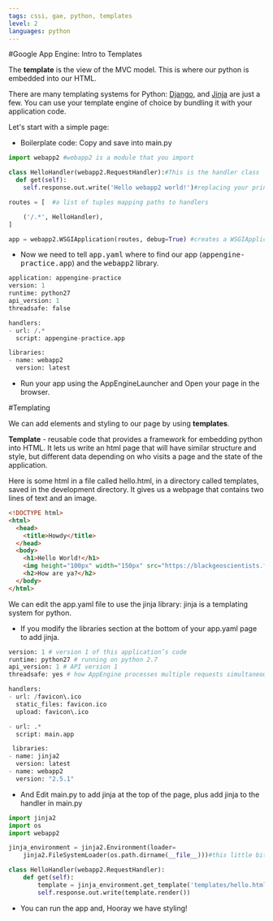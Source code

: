 ```yaml
---
tags: cssi, gae, python, templates
level: 2
languages: python
---
```


#Google App Engine: Intro to Templates

The **template** is the view of the MVC model. This is where our python is embedded into our HTML.  

There are many templating systems for Python: <a href="https://docs.djangoproject.com/en/dev/topics/templates/Django">Django</a>, and <a href="http://jinja.pocoo.org/docs/dev/Jinja2">Jinja</a> are just a few. You can use your template engine of choice by bundling it with your application code.

Let's start with a simple page:

+ Boilerplate code: Copy and save into main.py

```python
import webapp2 #webapp2 is a module that you import

class HelloHandler(webapp2.RequestHandler):#This is the handler class
  def get(self):
    self.response.out.write('Hello webapp2 world!')#replacing your print statements

routes = [  #a list of tuples mapping paths to handlers

    ('/.*', HelloHandler),
]

app = webapp2.WSGIApplication(routes, debug=True) #creates a WSGIApplication and assigns it to the variable app. app.yaml is pointed to this object
```
+ Now we need to tell <kbd>app.yaml</kbd> where to find our app (<kbd>appengine-practice.app</kbd>) and the <kbd>webapp2</kbd> library.

```python
application: appengine-practice
version: 1
runtime: python27
api_version: 1
threadsafe: false

handlers:
- url: /.*
  script: appengine-practice.app

libraries:
- name: webapp2
  version: latest
```

+ Run your app using the AppEngineLauncher and Open your page in the browser.

#Templating

We can add elements and styling to our page by using **templates**.

**Template** - reusable code that provides a framework for embedding python into HTML. It lets us write an html page that will have similar structure and style, but different data depending on who visits a page and the state of the application.

Here is some html in a file called hello.html, in a directory called templates, saved in the development directory. It gives us a webpage that contains two lines of text and an image.

```html
<!DOCTYPE html>
<html>
  <head>
    <title>Howdy</title>
  </head>
  <body>
    <h1>Hello World!</h1>
    <img height="100px" width="150px" src="https://blackgeoscientists.files.wordpress.com/2014/06/helloworld.jpg" alt="A cute Pic of a Dude on the World">
    <h2>How are ya?</h2>
  </body>
</html>
```
We can edit the app.yaml file to use the jinja library: jinja is a templating system for python.

+ If you modify the libraries section at the bottom of your app.yaml page to add jinja.

```python
version: 1 # version 1 of this application’s code
runtime: python27 # running on python 2.7
api_version: 1 # API version 1
threadsafe: yes # how AppEngine processes multiple requests simultaneously

handlers:
- url: /favicon\.ico
  static_files: favicon.ico
  upload: favicon\.ico

- url: .*
  script: main.app

 libraries:
- name: jinja2
  version: latest
- name: webapp2
  version: "2.5.1"
```
  + And Edit main.py to add jinja at the top of the page, plus add jinja to the handler in main.py

```python  
import jinja2
import os
import webapp2

jinja_environment = jinja2.Environment(loader=
    jinja2.FileSystemLoader(os.path.dirname(__file__)))#this little bit sets jinja's relative directory to match the directory name(dirname) of the current __file__, in this case, main.py

class HelloHandler(webapp2.RequestHandler):
    def get(self):
        template = jinja_environment.get_template('templates/hello.html')
        self.response.out.write(template.render())
```
+   You can run the app and, Hooray we have styling!

